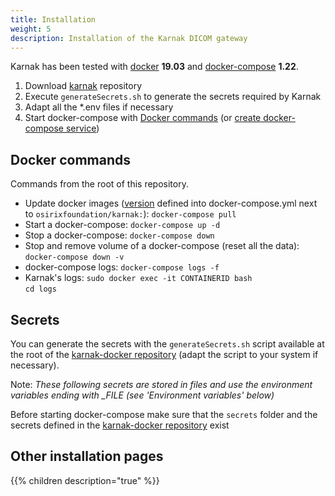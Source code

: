 ```yaml
---
title: Installation
weight: 5
description: Installation of the Karnak DICOM gateway
---
```


Karnak has been tested with [docker](https://docs.docker.com/install/) **19.03** and [docker-compose](https://docs.docker.com/compose/install/) **1.22**.

1. Download [karnak](https://github.com/OsiriX-Foundation/karnak-docker) repository
2. Execute `generateSecrets.sh` to generate the secrets required by Karnak
3. Adapt all the *.env files if necessary
4. Start docker-compose with [Docker commands](#docker-commands) (or [create docker-compose service](installation/service)) 

## Docker commands

Commands from the root of this repository.

* Update docker images ([version](https://hub.docker.com/r/osirixfoundation/karnak/tags) defined into docker-compose.yml next to `osirixfoundation/karnak:`): `docker-compose pull`
* Start a docker-compose: `docker-compose up -d`
* Stop a docker-compose: `docker-compose down`
* Stop and remove volume of a docker-compose (reset all the data): `docker-compose down -v`
* docker-compose logs: `docker-compose logs -f`
* Karnak's logs: `sudo docker exec -it CONTAINERID bash`     
`cd logs`

## Secrets

You can generate the secrets with the `generateSecrets.sh` script available at the root of the [karnak-docker repository](https://github.com/OsiriX-Foundation/karnak-docker) (adapt the script to your system if necessary).

Note: *These following secrets are stored in files and use the environment variables ending with _FILE (see 'Environment variables' below)*

Before starting docker-compose make sure that the `secrets` folder and the secrets defined in the [karnak-docker repository](https://github.com/OsiriX-Foundation/karnak-docker#secrets) exist

## Other installation pages

{{% children description="true" %}}